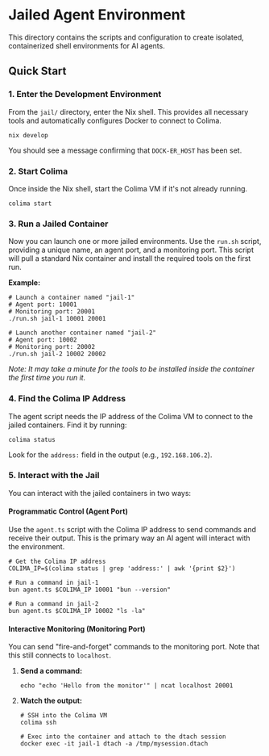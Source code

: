 # Jailed Agent Environment

This directory contains the scripts and configuration to create isolated, containerized shell environments for AI agents.

## Quick Start

### 1. Enter the Development Environment

From the `jail/` directory, enter the Nix shell. This provides all necessary tools and automatically configures Docker to connect to Colima.

```shell
nix develop
```
You should see a message confirming that `DOCK-ER_HOST` has been set.

### 2. Start Colima

Once inside the Nix shell, start the Colima VM if it's not already running.

```shell
colima start
```

### 3. Run a Jailed Container

Now you can launch one or more jailed environments. Use the `run.sh` script, providing a unique name, an agent port, and a monitoring port. This script will pull a standard Nix container and install the required tools on the first run.

**Example:**

```shell
# Launch a container named "jail-1"
# Agent port: 10001
# Monitoring port: 20001
./run.sh jail-1 10001 20001

# Launch another container named "jail-2"
# Agent port: 10002
# Monitoring port: 20002
./run.sh jail-2 10002 20002
```
*Note: It may take a minute for the tools to be installed inside the container the first time you run it.*

### 4. Find the Colima IP Address

The agent script needs the IP address of the Colima VM to connect to the jailed containers. Find it by running:

```shell
colima status
```
Look for the `address:` field in the output (e.g., `192.168.106.2`).

### 5. Interact with the Jail

You can interact with the jailed containers in two ways:

#### Programmatic Control (Agent Port)

Use the `agent.ts` script with the Colima IP address to send commands and receive their output. This is the primary way an AI agent will interact with the environment.

```shell
# Get the Colima IP address
COLIMA_IP=$(colima status | grep 'address:' | awk '{print $2}')

# Run a command in jail-1
bun agent.ts $COLIMA_IP 10001 "bun --version"

# Run a command in jail-2
bun agent.ts $COLIMA_IP 10002 "ls -la"
```

#### Interactive Monitoring (Monitoring Port)

You can send "fire-and-forget" commands to the monitoring port. Note that this still connects to `localhost`.

1.  **Send a command:**
    ```shell
    echo "echo 'Hello from the monitor'" | ncat localhost 20001
    ```

2.  **Watch the output:**
    ```shell
    # SSH into the Colima VM
    colima ssh

    # Exec into the container and attach to the dtach session
    docker exec -it jail-1 dtach -a /tmp/mysession.dtach
    ```